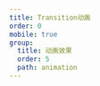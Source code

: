 ```yaml
---
title: Transition动画
order: 0
mobile: true
group:
  title: 动画效果
  order: 5
  path: animation
---
```


<code src="../demo/TransitionElement.tsx"></code>
<API src="../src/TransitionElement.tsx"></API>
